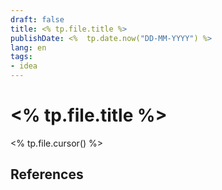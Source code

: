 ```yaml
---
draft: false
title: <% tp.file.title %>
publishDate: <%  tp.date.now("DD-MM-YYYY") %>
lang: en
tags:
- idea
---
```


# <% tp.file.title %>


<% tp.file.cursor() %>

## References
